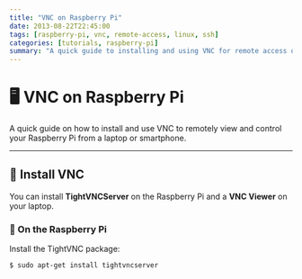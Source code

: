 ```yaml
---
title: "VNC on Raspberry Pi"
date: 2013-08-22T22:45:00
tags: [raspberry-pi, vnc, remote-access, linux, ssh]
categories: [tutorials, raspberry-pi]
summary: "A quick guide to installing and using VNC for remote access on Raspberry Pi."
---
```


# 🖥️ VNC on Raspberry Pi  

A quick guide on how to install and use VNC to remotely view and control your Raspberry Pi from a laptop or smartphone.

---

## 🔧 Install VNC

You can install **TightVNCServer** on the Raspberry Pi and a **VNC Viewer** on your laptop.

### 🐧 On the Raspberry Pi

Install the TightVNC package:

```bash
$ sudo apt-get install tightvncserver